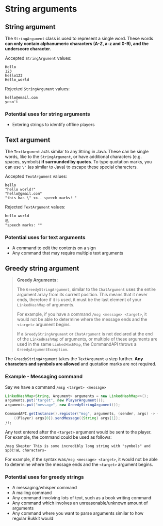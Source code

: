# String arguments

## String argument

The `StringArgument` class is used to represent a single word. These words **can only contain alphanumeric characters (A-Z, a-z and 0-9), and the underscore character**.

Accepted `StringArgument` values:

```
Hello
123
hello123
Hello_world
```

Rejected `StringArgument` values:

```
hello@email.com
yesn't
```

### Potential uses for string arguments

* Entering strings to identify offline players

## Text argument

The `TextArgument` acts similar to any String in Java. These can be single words, like to the `StringArgument`, or have additional characters (e.g. spaces, symbols) **if surrounded by quotes**. To type quotation marks, you can use `\"` (as similar to Java) to escape these special characters.

Accepted `TextArgument` values:

```
hello
"hello world!"
"hello@gmail.com"
"this has \" <<-- speech marks! "
```

Rejected `TextArgument` values:

```
hello world
私
"speech marks: ""
```

### Potential uses for text arguments

- A command to edit the contents on a sign
- Any command that may require multiple text arguments

## Greedy string argument

> **Greedy Arguments:**
>
> The `GreedyStringArgument`, similar to the `ChatArgument` uses the entire argument array from its current position. This means that it never ends, therefore if it is used, it must be the last element of your `LinkedHashMap` of arguments.
>
> For example, if you have a command `/msg <message> <target>`, it would not be able to determine where the message ends and the `<target>` argument begins.
>
> If a `GreedyStringArgument` or `ChatArgument` is not declared at the end of the `LinkedHashMap` of arguments, or multiple of these arguments are used in the same `LinkedHashMap`, the CommandAPI throws a `GreedyArgumentException`.

The `GreedyStringArgument` takes the `TextArgument` a step further. **Any characters and symbols are allowed** and quotation marks are not required.

### Example - Messaging command

Say we have a command `/msg <target> <message>`

```java
LinkedHashMap<String, Argument> arguments = new LinkedHashMap<>();
arguments.put("target", new PlayerArgument());
arguments.put("message", new GreedyStringArgument());

CommandAPI.getInstance().register("msg", arguments, (sender, args) -> {
	((Player) args[0]).sendMessage((String) args[1]);
});
```

Any text entered after the `<target>` argument would be sent to the player. For example, the command could be used as follows:

```
/msg Skepter This is some incredibly long string with "symbols" and $p3c!aL characters~
```




For example, if the syntax was`/msg <message> <target>`, it would not be able to determine where the message ends and the `<target>` argument begins.

### Potential uses for greedy strings

- A messaging/whisper command
- A mailing command
- Any command involving lots of text, such as a book writing command
- Any command which involves an unreasonable/unknown amount of arguments
- Any command where you want to parse arguments similar to how regular Bukkit would
